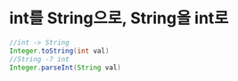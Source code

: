 # int를 String으로, String을 int로
```java
//int -> String
Integer.toString(int val)
//String -? int
Integer.parseInt(String val)
```
